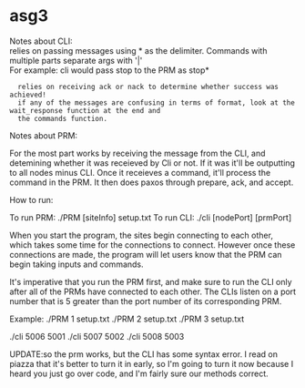 # asg3
Notes about CLI:  
relies on passing messages using * as the delimiter. Commands with multiple parts separate args with '|'  
For example: cli would pass stop to the PRM as stop*  
	
      relies on receiving ack or nack to determine whether success was achieved!   
      if any of the messages are confusing in terms of format, look at the wait_response function at the end and
      the commands function.  
 
Notes about PRM:
 
For the most part works by receiving the message from the CLI, and detemining whether it was receieved by Cli
or not. If it was it'll be outputting to all nodes minus CLI. Once it receieves a command, it'll process the command
in the PRM. It then does paxos through prepare, ack, and accept. 

How to run: 

To run PRM: ./PRM [siteInfo] setup.txt
To run CLI: ./cli [nodePort] [prmPort]

When you start the program, the sites begin connecting to each other, which takes some time for the connections to connect.
However once these connections are made, the program will let users know that the PRM can begin taking inputs and commands.

It's imperative that you  run the PRM first, and make sure to run the CLI  only after all of the PRMs have connected to each other. The CLIs listen on a port number that is 5 greater than the port number of its corresponding PRM. 


Example:
./PRM 1 setup.txt 
./PRM 2 setup.txt 
./PRM 3 setup.txt 


./cli 5006 5001
./cli 5007 5002
./cli 5008 5003



UPDATE:so the prm works, but the CLI has some syntax error. I read on piazza that it's better to turn it in early, so I'm
going to turn it now because I heard you just go over code, and I'm fairly sure our methods correct.


